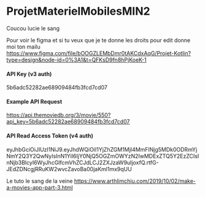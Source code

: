 # ProjetMaterielMobilesMIN2
Coucou lucie le sang

Pour voir le figma et si tu veux que je te donne les droits pour edit donne moi ton mailu
https://www.figma.com/file/bOOGZLEMbDmr0tAKCdxAqG/Projet-Kotlin?type=design&node-id=0%3A1&t=QFKsD9fn8hPjKoeK-1

#### API Key (v3 auth)
5b6adc52282ae68909484fb3fcd7cd07
#### Example API Request
https://api.themoviedb.org/3/movie/550?api_key=5b6adc52282ae68909484fb3fcd7cd07
#### API Read Access Token (v4 auth)
eyJhbGciOiJIUzI1NiJ9.eyJhdWQiOiI1YjZhZGM1MjI4MmFlNjg5MDk0ODRmYjNmY2Q3Y2QwNyIsInN1YiI6IjY0NjQ5OGZmOWYzN2IwMDExZTQ5Y2EzZCIsInNjb3BlcyI6WyJhcGlfcmVhZCJdLCJ2ZXJzaW9uIjoxfQ.rtfG-JEdZDNcgjRRuKW2wvcZavoBa00jaKml1mx9qUU

Le tuto le sang de la veine 
https://www.arthlimchiu.com/2019/10/02/make-a-movies-app-part-3.html

